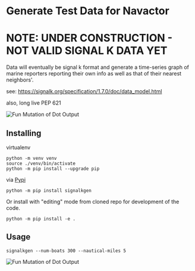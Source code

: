 Generate Test Data for Navactor
==============

NOTE: UNDER CONSTRUCTION - NOT VALID SIGNAL K DATA YET
==============

Data will eventually be signal k format and generate a time-series graph of
marine reporters reporting their own info as well as that of their nearest
neighbors'.


see: https://signalk.org/specification/1.7.0/doc/data_model.html

also, long live PEP 621


![Fun Mutation of Dot Output](docs/boats3.png)


Installing
-----------

virtualenv

```
python -m venv venv
source ./venv/bin/activate
python -m pip install --upgrade pip
```

via [Pypi](https://pypi.org/project/signalkgen/)

```
python -m pip install signalkgen
```

Or install with "editing" mode from cloned repo for development of the code.

```
python -m pip install -e .
```

Usage
----------

```
signalkgen --num-boats 300 --nautical-miles 5
```

![Fun Mutation of Dot Output](docs/boats1.png)
